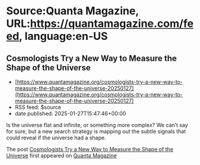 # Source:Quanta Magazine, URL:https://quantamagazine.com/feed, language:en-US

## Cosmologists Try a New Way to Measure the Shape of the Universe
 - [https://www.quantamagazine.org/cosmologists-try-a-new-way-to-measure-the-shape-of-the-universe-20250127](https://www.quantamagazine.org/cosmologists-try-a-new-way-to-measure-the-shape-of-the-universe-20250127)
 - RSS feed: $source
 - date published: 2025-01-27T15:47:46+00:00

Is the universe flat and infinite, or something more complex? We can’t say for sure, but a new search strategy is mapping out the subtle signals that could reveal if the universe had a shape.            <p>The post <a href="https://www.quantamagazine.org/cosmologists-try-a-new-way-to-measure-the-shape-of-the-universe-20250127/" target="_blank">Cosmologists Try a New Way to Measure the Shape of the Universe</a> first appeared on <a href="https://www.quantamagazine.org" target="_blank">Quanta Magazine</a></p>

